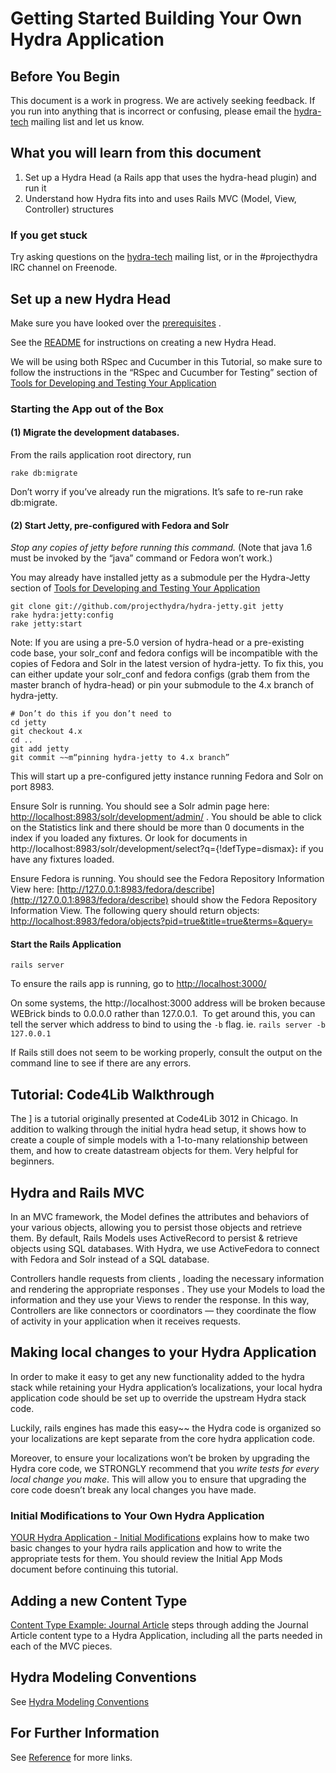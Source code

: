 # Getting Started Building Your Own Hydra Application

## Before You Begin

This document is a work in progress. We are actively seeking feedback. If you run into anything that is incorrect or confusing, please email the [hydra-tech](http://groups.google.com/group/hydra-tech) mailing list and let us know.

## What you will learn from this document

1.  Set up a Hydra Head (a Rails app that uses the hydra-head plugin) and run it
2.  Understand how Hydra fits into and uses Rails MVC (Model, View, Controller) structures

### If you get stuck

Try asking questions on the [hydra-tech](http://groups.google.com/group/hydra-tech) mailing list, or in the \#projecthydra IRC channel on Freenode.

## Set up a new Hydra Head

Make sure you have looked over the [prerequisites](https://github.com/projecthydra/hydra-head/wiki/Installation-Prerequisites) .

See the [README](https://github.com/projecthydra/hydra-head/blob/master/README.textile) for instructions on creating a new Hydra Head.

We will be using both RSpec and Cucumber in this Tutorial, so make sure to follow the instructions in the “RSpec and Cucumber for Testing” section of [Tools for Developing and Testing Your Application](https://github.com/projecthydra/hydra-head/wiki/Tools-for-Developing-and-Testing-your-Application)

### Starting the App out of the Box

#### (1) Migrate the development databases.

From the rails application root directory, run

    rake db:migrate

Don’t worry if you’ve already run the migrations. It’s safe to re-run rake db:migrate.

#### (2) Start Jetty, pre-configured with Fedora and Solr

*Stop any copies of jetty before running this command.*
(Note that java 1.6 must be invoked by the “java” command or Fedora won’t work.)

You may already have installed jetty as a submodule per the Hydra-Jetty section of [Tools for Developing and Testing Your Application](https://github.com/projecthydra/hydra-head/wiki/Tools-for-Developing-and-Testing-your-Application)

    git clone git://github.com/projecthydra/hydra-jetty.git jetty
    rake hydra:jetty:config
    rake jetty:start

Note: If you are using a pre-5.0 version of hydra-head or a pre-existing code base, your solr\_conf and fedora configs will be incompatible with the copies of Fedora and Solr in the latest version of hydra-jetty. To fix this, you can either update your solr\_conf and fedora configs (grab them from the master branch of hydra-head) or pin your submodule to the 4.x branch of hydra-jetty.

    # Don’t do this if you don’t need to
    cd jetty
    git checkout 4.x
    cd ..
    git add jetty
    git commit ~~m“pinning hydra-jetty to 4.x branch”

This will start up a pre-configured jetty instance running Fedora and Solr on port 8983.

Ensure Solr is running. You should see a Solr admin page here: [http://localhost:8983/solr/development/admin/](http://localhost:8983/solr/development/admin/) . You should be able to click on the Statistics link and there should be more than 0 documents in the index if you loaded any fixtures. Or look for documents in http://localhost:8983/solr/development/select?q={!defType=dismax}**:** if you have any fixtures loaded.

Ensure Fedora is running. You should see the Fedora Repository Information View here: [http://127.0.0.1:8983/fedora/describe](http://127.0.0.1:8983/fedora/describe) should show the Fedora Repository Information View. The following query should return objects: [http://localhost:8983/fedora/objects?pid=true&title=true&terms=&query=](http://localhost:8983/fedora/objects?pid=true&title=true&terms=&query=)

#### Start the Rails Application

    rails server

To ensure the rails app is running, go to [http://localhost:3000/](http://localhost:3000/)

On some systems, the http://localhost:3000 address will be broken because WEBrick binds to 0.0.0.0 rather than 127.0.0.1.  To get around this, you can tell the server which address to bind to using the `-b` flag. ie. `rails server -b 127.0.0.1`

If Rails still does not seem to be working properly, consult the output on the command line to see if there are any errors.

## Tutorial: Code4Lib Walkthrough

The ] is a tutorial originally presented at Code4Lib 3012 in Chicago. In addition to walking through the initial hydra head setup, it shows how to create a couple of simple models with a 1-to-many relationship between them, and how to create datastream objects for them. Very helpful for beginners.

## Hydra and Rails MVC

In an MVC framework, the Model defines the attributes and behaviors of your various objects, allowing you to persist those objects and retrieve them. By default, Rails Models uses ActiveRecord to persist & retrieve objects using SQL databases. With Hydra, we use ActiveFedora to connect with Fedora and Solr instead of a SQL database.

Controllers handle requests from clients , loading the necessary information and rendering the appropriate responses . They use your Models to load the information and they use your Views to render the response. In this way, Controllers are like connectors or coordinators — they coordinate the flow of activity in your application when it receives requests.

## Making local changes to your Hydra Application

In order to make it easy to get any new functionality added to the hydra stack while retaining your Hydra application’s localizations, your local hydra application code should be set up to override the upstream Hydra stack code.

Luckily, rails engines has made this easy~~ the Hydra code is organized so your localizations are kept separate from the core hydra application code.

Moreover, to ensure your localizations won’t be broken by upgrading the Hydra core code, we STRONGLY recommend that you *write tests for every local change you make*. This will allow you to ensure that upgrading the core code doesn’t break any local changes you have made.

### Initial Modifications to Your Own Hydra Application

[YOUR Hydra Application - Initial Modifications](https://github.com/projecthydra/hydra-head/wiki/YOUR-Hydra-Application—Initial-Modifications) explains how to make two basic changes to your hydra rails application and how to write the appropriate tests for them. You should review the Initial App Mods document before continuing this tutorial.

## Adding a new Content Type

[Content Type Example: Journal Article](https://github.com/projecthydra/hydra-head/wiki/Content-Type-Example:-Journal-Article) steps through adding the Journal Article content type to a Hydra Application, including all the parts needed in each of the MVC pieces.

## Hydra Modeling Conventions

See [Hydra Modeling Conventions](https://github.com/projecthydra/hydra-head/wiki/Models---Hydra-Conventions)

## For Further Information

See [Reference](https://github.com/projecthydra/hydra-head/wiki/Reference) for more links.
